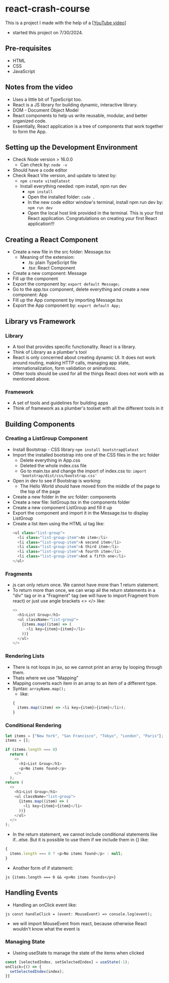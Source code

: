# react-crash-course

This is a project I made with the help of a [[YouTube video](https://youtu.be/SqcY0GlETPk?si=v7QHHvWtcMI8dY-U)]

- started this project on 7/30/2024.

## Pre-requisites

- HTML
- CSS
- JavaScript

## Notes from the video

- Uses a little bit of TypeScript too.
- React is a JS library for building dynamic, interactive library.
- DOM - Document Object Model
- React components to help us write reusable, modular, and better organized code.
- Essentially, React application is a tree of components that work together to form the App.

## Setting up the Development Environment

- Check Node version > 16.0.0
  - Can check by:
    `node -v`
- Should have a code editor
- Check React Vite version, and update to latest by:
  - `npm create vite@latest`
  - Install everything needed: npm install, npm run dev
    - `npm install`
    - Open the installed folder:
      `code .`
    - In the new code editor window's terminal, install npm run dev by:
      `npm run dev`
    - Open the local host link provided in the terminal. This is your first React application. Congratulations on creating your first React application!!!

## Creating a React Component

- Create a new file in the src folder: Message.tsx
  - Meaning of the extension:
    - .ts: plain TypeScript file
    - .tsx: React Component
- Create a new component: Message
- Fill up the component
- Export the component by:
  `export default Message;`
- Go to the app.tsx component, delete everything and create a new component: App
- Fill up the App component by importing Message.tsx
- Export the App component by:
  `export default App;`

## Library vs Framework

### Library

- A tool that provides specific functionality. React is a library.
- Think of Library as a plumber's tool
- React is only concerned about creating dynamic UI. It does not work around routing, making HTTP calls, managing app state, internationalization, form validation or animations.
- Other tools should be used for all the things React does not work with as mentioned above.

### Framework

- A set of tools and guidelines for building apps
- Think of framework as a plumber's toolset with all the different tools in it

## Building Components

### Creating a ListGroup Component

- Install Bootstrap - CSS library
  `npm install bootstrap@latest`
- Import the installed bootstrap into one of the CSS files in the src folder
  - Delete everything in App.css
  - Deleted the whole index.css file
  - Go to main.tsx and change the import of index.css to:
    `import 'bootstrap/dist/css/bootstrap.css'`
- Open in dev to see if Bootstrap is working:
  - The Hello World should have moved from the middle of the page to the top of the page
- Create a new folder in the src folder: components
- Create a new file: listGroup.tsx in the components folder
- Create a new component ListGroup and fill it up
- Export the component and import it in the Message.tsx to display ListGroup
- Create a list item using the HTML ul tag like:
  ```js
  <ul class="list-group">
    <li class="list-group-item">An item</li>
    <li class="list-group-item">A second item</li>
    <li class="list-group-item">A third item</li>
    <li class="list-group-item">A fourth item</li>
    <li class="list-group-item">And a fifth one</li>
  </ul>
  ```

### Fragments

- js can only return once. We cannot have more than 1 return statement.
- To return more than once, we can wrap all the return statements in a "div" tag or in a "Fragment" tag (we will have to import Fragment from react) or just use angle brackets <> </> like:
  ```js
  <>
    <h1>List Group</h1>
    <ul className="list-group">
      {items.map((item) => (
        <li key={item}>{item}</li>
      ))}
    </ul>
  </>
  ```

### Rendering Lists

- There is not loops in jsx, so we cannot print an array by looping through them.
- Thats where we use "Mapping"
- Mapping converts each item in an array to an item of a different type.
- Syntax:
  `arrayName.map();`
  - like:
  ```js
  {
    items.map((item) => <li key={item}>{item}</li>);
  }
  ```

### Conditional Rendering

```js
let items = ["New York", "San Francisco", "Tokyo", "London", "Paris"];
items = [];

if (items.length === 0)
  return (
    <>
      <h1>List Group</h1>
      <p>No items found</p>
    </>
  );
return (
  <>
    <h1>List Group</h1>
    <ul className="list-group">
      {items.map((item) => (
        <li key={item}>{item}</li>
      ))}
    </ul>
  </>
);
```

- In the return statement, we cannot include conditional statements like if...else. But it is possible to use them if we include them in {} like:

```js
{
  items.length === 0 ? <p>No items found</p> : null;
}
```

- Another form of if statement:

`js {items.length === 0 && <p>No items founds</p>}`

## Handling Events

- Handling an onClick event like:

`js const handleClick = (event: MouseEvent) => console.log(event);`

- we will import MouseEvent from react, because otherwise React wouldn't know what the event is

### Managing State

- Useing useState to manage the state of the items when clicked

```js
const [selectedIndex, setSelectedIndex] = useState(-1);
onClick={() => {
  setSelectedIndex(index);
}}
```
